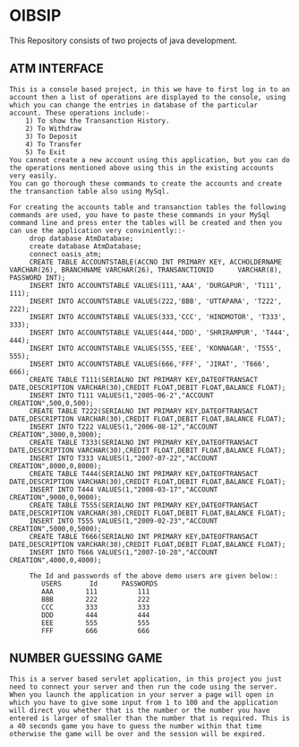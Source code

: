 # OIBSIP
This Repository consists of two projects of java development.

## ATM INTERFACE
    This is a console based project, in this we have to first log in to an account then a list of operations are displayed to the console, using which you can change the entries in database of the particular account. These operations include:-
        1) To show the Transanction History.
        2) To Withdraw
        3) To Deposit
        4) To Transfer
        5) To Exit
    You cannot create a new account using this application, but you can do the operations mentioned above using this in the existing accounts very easily.
    You can go thorough these commands to create the accounts and create the transanction table also using MySql.
    
    For creating the accounts table and transanction tables the following commands are used, you have to paste these commands in your MySql command line and press enter the tables will be created and then you can use the application very conviniently::-
         drop database AtmDatabase;
         create database AtmDatabase;
         connect oasis_atm;
         CREATE TABLE ACCOUNTSTABLE(ACCNO INT PRIMARY KEY, ACCHOLDERNAME VARCHAR(26), BRANCHNAME VARCHAR(26), TRANSANCTIONID      VARCHAR(8), PASSWORD INT);
         INSERT INTO ACCOUNTSTABLE VALUES(111,'AAA', 'DURGAPUR', 'T111', 111);
         INSERT INTO ACCOUNTSTABLE VALUES(222,'BBB', 'UTTAPARA', 'T222', 222);
         INSERT INTO ACCOUNTSTABLE VALUES(333,'CCC', 'HINDMOTOR', 'T333', 333);
         INSERT INTO ACCOUNTSTABLE VALUES(444,'DDD', 'SHRIRAMPUR', 'T444', 444);
         INSERT INTO ACCOUNTSTABLE VALUES(555,'EEE', 'KONNAGAR', 'T555', 555);
         INSERT INTO ACCOUNTSTABLE VALUES(666,'FFF', 'JIRAT', 'T666', 666);
         CREATE TABLE T111(SERIALNO INT PRIMARY KEY,DATEOFTRANSACT DATE,DESCRIPTION VARCHAR(30),CREDIT FLOAT,DEBIT FLOAT,BALANCE FLOAT);
         INSERT INTO T111 VALUES(1,"2005-06-2","ACCOUNT CREATION",500,0,500);
         CREATE TABLE T222(SERIALNO INT PRIMARY KEY,DATEOFTRANSACT DATE,DESCRIPTION VARCHAR(30),CREDIT FLOAT,DEBIT FLOAT,BALANCE FLOAT);
         INSERT INTO T222 VALUES(1,"2006-08-12","ACCOUNT CREATION",3000,0,3000);
         CREATE TABLE T333(SERIALNO INT PRIMARY KEY,DATEOFTRANSACT DATE,DESCRIPTION VARCHAR(30),CREDIT FLOAT,DEBIT FLOAT,BALANCE FLOAT);
         INSERT INTO T333 VALUES(1,"2007-07-22","ACCOUNT CREATION",8000,0,8000);
         CREATE TABLE T444(SERIALNO INT PRIMARY KEY,DATEOFTRANSACT DATE,DESCRIPTION VARCHAR(30),CREDIT FLOAT,DEBIT FLOAT,BALANCE FLOAT);
         INSERT INTO T444 VALUES(1,"2008-03-17","ACCOUNT CREATION",9000,0,9000);
         CREATE TABLE T555(SERIALNO INT PRIMARY KEY,DATEOFTRANSACT DATE,DESCRIPTION VARCHAR(30),CREDIT FLOAT,DEBIT FLOAT,BALANCE FLOAT);
         INSERT INTO T555 VALUES(1,"2009-02-23","ACCOUNT CREATION",5000,0,5000);
         CREATE TABLE T666(SERIALNO INT PRIMARY KEY,DATEOFTRANSACT DATE,DESCRIPTION VARCHAR(30),CREDIT FLOAT,DEBIT FLOAT,BALANCE FLOAT);
         INSERT INTO T666 VALUES(1,"2007-10-28","ACCOUNT CREATION",4000,0,4000);
         
         The Id and passwords of the above demo users are given below::
            USERS       Id      PASSWORDS
            AAA        111          111
            BBB        222          222
            CCC        333          333
            DDD        444          444
            EEE        555          555
            FFF        666          666
    
## NUMBER GUESSING GAME
    This is a server based servlet application, in this project you just need to connect your server and then run the code using the server.
    When you launch the application in your server a page will open in which you have to give some input from 1 to 100 and the application will direct you whether that is the number or the number you have entered is larger of smaller than the number that is required. This is a 40 seconds game you have to guess the number within that time otherwise the game will be over and the session will be expired.